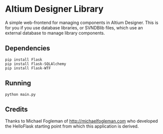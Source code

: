 # Altium Designer Library

A simple web-frontend for managing components in Altium Designer.  This is for you if you use database libraries, or SVNDBlib files, which use an external database to manage library components.

## Dependencies

    pip install Flask
    pip install Flask-SQLAlchemy
    pip install Flask-WTF

## Running

    python main.py

## Credits

Thanks to Michael Fogleman of http://michaelfogleman.com who developed the HelloFlask starting point from which this application is derived.
